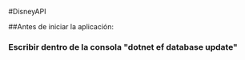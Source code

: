 #DisneyAPI

##Antes de iniciar la aplicación:
### Escribir dentro de la consola "dotnet ef database update"
